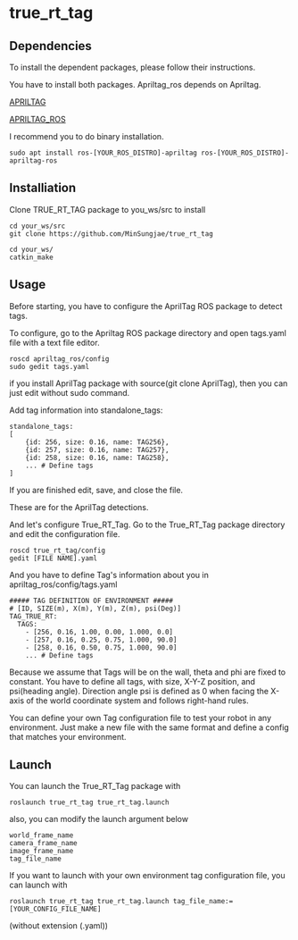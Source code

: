 # true_rt_tag

## Dependencies

To install the dependent packages, please follow their instructions. </br>

You have to install both packages. Apriltag_ros depends on Apriltag.

[APRILTAG](https://github.com/AprilRobotics/apriltag)

[APRILTAG_ROS](https://github.com/AprilRobotics/apriltag_ros)

I recommend you to do binary installation.
```
sudo apt install ros-[YOUR_ROS_DISTRO]-apriltag ros-[YOUR_ROS_DISTRO]-apriltag-ros
```

## Installiation

Clone TRUE_RT_TAG package to you_ws/src to install
```
cd your_ws/src
git clone https://github.com/MinSungjae/true_rt_tag

cd your_ws/
catkin_make
```

## Usage

Before starting, you have to configure the AprilTag ROS package to detect tags. </br>

To configure, go to the Apriltag ROS package directory and open tags.yaml file with a text file editor.

```
roscd apriltag_ros/config
sudo gedit tags.yaml
```
if you install AprilTag package with source(git clone AprilTag), then you can just edit without sudo command.


Add tag information into standalone_tags:
```
standalone_tags:
[
    {id: 256, size: 0.16, name: TAG256},
    {id: 257, size: 0.16, name: TAG257},
    {id: 258, size: 0.16, name: TAG258},
    ... # Define tags 
]
```
If you are finished edit, save, and close the file.

These are for the AprilTag detections.


And let's configure True_RT_Tag.
Go to the True_RT_Tag package directory and edit the configuration file.
```
roscd true_rt_tag/config
gedit [FILE NAME].yaml
```
And you have to define Tag's information about you in apriltag_ros/config/tags.yaml

```
##### TAG DEFINITION OF ENVIRONMENT #####
# [ID, SIZE(m), X(m), Y(m), Z(m), psi(Deg)]
TAG_TRUE_RT:
  TAGS:
    - [256, 0.16, 1.00, 0.00, 1.000, 0.0]
    - [257, 0.16, 0.25, 0.75, 1.000, 90.0]
    - [258, 0.16, 0.50, 0.75, 1.000, 90.0]
    ... # Define tags
```

Because we assume that Tags will be on the wall, theta and phi are fixed to constant.
You have to define all tags, with size, X-Y-Z position, and psi(heading angle).
Direction angle psi is defined as 0 when facing the X-axis of the world coordinate system and follows right-hand rules.

You can define your own Tag configuration file to test your robot in any environment.
Just make a new file with the same format and define a config that matches your environment.

## Launch

You can launch the True_RT_Tag package with
```
roslaunch true_rt_tag true_rt_tag.launch
```

also, you can modify the launch argument below </br>
```
world_frame_name
camera_frame_name
image_frame_name
tag_file_name
```

If you want to launch with your own environment tag configuration file, you can launch with
```
roslaunch true_rt_tag true_rt_tag.launch tag_file_name:=[YOUR_CONFIG_FILE_NAME]
```
(without extension (.yaml))